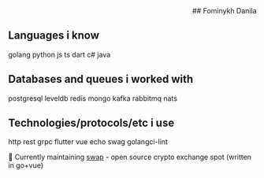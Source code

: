<div style='text-align: right;'>
  ## Fominykh Danila
</div>

## Languages i know

golang python js ts dart c# java

## Databases and queues i worked with

postgresql leveldb redis mongo kafka rabbitmq nats 

## Technologies/protocols/etc i use

http rest grpc flutter vue echo swag golangci-lint 

🎯 Currently maintaining [swap](https://github.com/d1nch8g/swap) - open source crypto exchange spot (written in go+vue)

<!--
**d1nch8g/d1nch8g** is a ✨ _special_ ✨ repository because its `README.md` (this file) appears on your GitHub profile.

Here are some ideas to get you started:

- 🔭 I’m currently working on ...
- 🌱 I’m currently learning ...
- 👯 I’m looking to collaborate on ...
- 🤔 I’m looking for help with ...
- 💬 Ask me about ...
- 📫 How to reach me: ...
- 😄 Pronouns: ...
- ⚡ Fun fact: ...
-->
